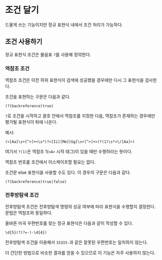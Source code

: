 # 조건 달기

드물게 쓰는 기능이지만 정규 표현식 내에서 조건 처리가 가능하다.

## 조건 사용하기

정규 표현식 조건은 물음표 `?`를 사용해 정의한다.

### 역참조 조건

역참조 조건은 이전 하위 표현식이 검색에 성공했을 경우에만 다시 그 표현식을 검사한다.

조건을 표현하는 구문은 다음과 같다.

```
(?(backreference)true)
```

`?`로 조건을 시작하고 괄호 안에서 역참조를 지정한 다음, 역참조가 존재하는 경우에만 평가될 표현식이 뒤에 나온다.

예시:

```
(<[Aa]\s+[^>]+<\s*)?<[Ii][Mm][Gg]\s+[^>]+>(?(1)\s*<\/[Aa]>)
```

여기서 `?(1)`은 역참조 1(`<A>` 시작 태그)이 있을 때만 수행하라는 뜻이다.

역참조 번호를 조건에서 이스케이프할 필요는 없다.

조건문 else 표현식을 사용할 수도 있다. 이 경우의 구문은 다음과 같다.

```
(?(backreference)true|false)
```

### 전후방탐색 조건

전후방탐색 조건은 전후방탐색 명령의 성공 여부에 따라 표현식을 수행할지 결정한다. 문법은 역참조와 동일하다.

올바른 미국 우편번호를 찾는 정규 표현식은 다음과 같이 작성할 수 있다.

```
\d{5}(?(?=-)-\d{4})
```

전후방탐색 조건을 이용해서 `33333-`과 같은 잘못된 우편번호는 일치하지 않는다.

더 간단한 방법으로 비슷한 결과를 얻을 수 있으므로 이 기능은 자주 사용하지 않는다.